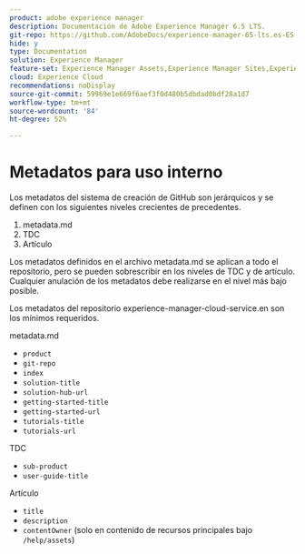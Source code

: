 ```yaml
---
product: adobe experience manager
description: Documentación de Adobe Experience Manager 6.5 LTS.
git-repo: https://github.com/AdobeDocs/experience-manager-65-lts.es-ES
hide: y
type: Documentation
solution: Experience Manager
feature-set: Experience Manager Assets,Experience Manager Sites,Experience Manager, Experience Manager Forms, Experience Manager Cloud Manager
cloud: Experience Cloud
recommendations: noDisplay
source-git-commit: 59969e1e669f6aef3f0d480b5dbdad0bdf28a1d7
workflow-type: tm+mt
source-wordcount: '84'
ht-degree: 52%

---
```



# Metadatos para uso interno

Los metadatos del sistema de creación de GitHub son jerárquicos y se definen con los siguientes niveles crecientes de precedentes.

1. metadata.md
1. TDC
1. Artículo

Los metadatos definidos en el archivo metadata.md se aplican a todo el repositorio, pero se pueden sobrescribir en los niveles de TDC y de artículo. Cualquier anulación de los metadatos debe realizarse en el nivel más bajo posible.

Los metadatos del repositorio experience-manager-cloud-service.en son los mínimos requeridos.

metadata.md

* `product`
* `git-repo`
* `index`
* `solution-title`
* `solution-hub-url`
* `getting-started-title`
* `getting-started-url`
* `tutorials-title`
* `tutorials-url`

TDC

* `sub-product`
* `user-guide-title`

Artículo

* `title`
* `description`
* `contentOwner` (solo en contenido de recursos principales bajo `/help/assets`)
